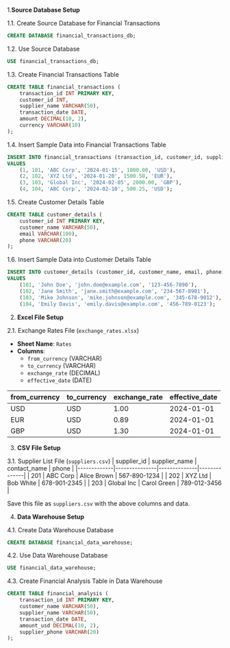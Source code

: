 1.**Source Database Setup**

1.1. Create Source Database for Financial Transactions
```sql
CREATE DATABASE financial_transactions_db;
```

1.2. Use Source Database
```sql
USE financial_transactions_db;
```

1.3. Create Financial Transactions Table
```sql
CREATE TABLE financial_transactions (
    transaction_id INT PRIMARY KEY,
    customer_id INT,
    supplier_name VARCHAR(50),
    transaction_date DATE,
    amount DECIMAL(10, 2),
    currency VARCHAR(10)
);
```

1.4. Insert Sample Data into Financial Transactions Table
```sql
INSERT INTO financial_transactions (transaction_id, customer_id, supplier_name, transaction_date, amount, currency)
VALUES
    (1, 101, 'ABC Corp', '2024-01-15', 1000.00, 'USD'),
    (2, 102, 'XYZ Ltd', '2024-01-20', 1500.50, 'EUR'),
    (3, 103, 'Global Inc', '2024-02-05', 2000.00, 'GBP'),
    (4, 104, 'ABC Corp', '2024-02-10', 500.25, 'USD');
```

1.5. Create Customer Details Table
```sql
CREATE TABLE customer_details (
    customer_id INT PRIMARY KEY,
    customer_name VARCHAR(50),
    email VARCHAR(100),
    phone VARCHAR(20)
);
```

1.6. Insert Sample Data into Customer Details Table
```sql
INSERT INTO customer_details (customer_id, customer_name, email, phone)
VALUES
    (101, 'John Doe', 'john.doe@example.com', '123-456-7890'),
    (102, 'Jane Smith', 'jane.smith@example.com', '234-567-8901'),
    (103, 'Mike Johnson', 'mike.johnson@example.com', '345-678-9012'),
    (104, 'Emily Davis', 'emily.davis@example.com', '456-789-0123');
```

2. **Excel File Setup**

2.1. Exchange Rates File (`exchange_rates.xlsx`)
- **Sheet Name**: `Rates`
- **Columns**:
  - `from_currency` (VARCHAR)
  - `to_currency` (VARCHAR)
  - `exchange_rate` (DECIMAL)
  - `effective_date` (DATE)

| from_currency | to_currency | exchange_rate | effective_date |
|---------------|------------|---------------|----------------|
| USD           | USD        | 1.00          | 2024-01-01     |
| EUR           | USD        | 0.89          | 2024-01-01     |
| GBP           | USD        | 1.30          | 2024-01-01     |

3. **CSV File Setup**

3.1. Supplier List File (`suppliers.csv`)
| supplier_id | supplier_name | contact_name | phone        |
|-------------|---------------|--------------|--------------|
| 201         | ABC Corp      | Alice Brown  | 567-890-1234 |
| 202         | XYZ Ltd       | Bob White    | 678-901-2345 |
| 203         | Global Inc    | Carol Green  | 789-012-3456 |

Save this file as `suppliers.csv` with the above columns and data.

4. **Data Warehouse Setup**

4.1. Create Data Warehouse Database
```sql
CREATE DATABASE financial_data_warehouse;
```

4.2. Use Data Warehouse Database
```sql
USE financial_data_warehouse;
```

4.3. Create Financial Analysis Table in Data Warehouse
```sql
CREATE TABLE financial_analysis (
    transaction_id INT PRIMARY KEY,
    customer_name VARCHAR(50),
    supplier_name VARCHAR(50),
    transaction_date DATE,
    amount_usd DECIMAL(10, 2),
    supplier_phone VARCHAR(20)
);
```
